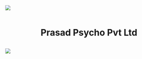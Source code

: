 <!--horizontal divider(gradiant)-->
<img src="https://user-images.githubusercontent.com/73097560/115834477-dbab4500-a447-11eb-908a-139a6edaec5c.gif">

<!--h1 without bottom border-->
<div id="user-content-toc">
  <ul align="center">
    <summary><h1 style="display: inline-block">Prasad Psycho Pvt Ltd</h1></summary>
  </ul>
</div>

<picture> <img align="center" src="https://github.com/7oSkaaa/7oSkaaa/blob/main/Images/Right_Side.gif?raw=true" ></picture>

